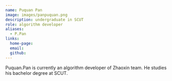 ```yaml
---
name: Puquan Pan
image: images/panpuquan.png
description: undergraduate in SCUT
role: algorithm developer
aliases:
  - P.Pan
links:
  home-page: 
  email: 
  github: 
---
```


Puquan.Pan is currently an algorithm developer of Zhaoxin team.
He studies his bachelor degree at SCUT.
